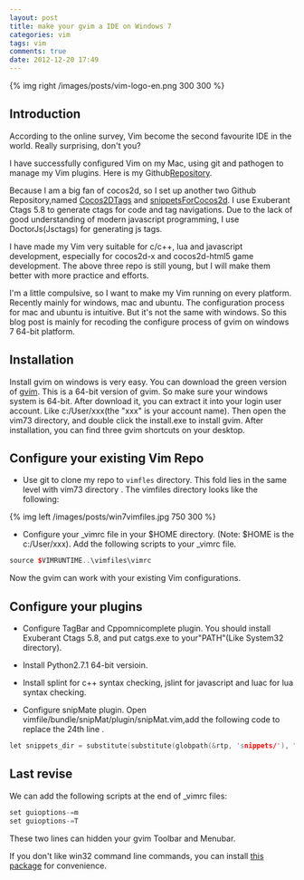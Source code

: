 ```yaml
---
layout: post
title: make your gvim a IDE on Windows 7
categories: vim
tags: vim
comments: true
date: 2012-12-20 17:49
---
```

{% img right /images/posts/vim-logo-en.png 300 300 %}

## Introduction

According to the online survey, Vim become the second favourite IDE in the world. Really surprising, don't you?

I have successfully configured Vim on my Mac, using git and pathogen to manage my Vim plugins. Here is my Github[Repository](https://github.com/andyque/dotvim).

Because I am a big fan of cocos2d, so I set up another two Github Repository,named [Cocos2DTags](https://github.com/andyque/Cocos2DTags) and [snippetsForCocos2d](https://github.com/andyque/snippetsForCocos2d). I use Exuberant Ctags 5.8 to generate ctags for code and tag navigations. Due to the lack of good understanding of modern javascript programming, I use DoctorJs(Jsctags) for generating js tags.

I have made my Vim very suitable for c/c++, lua and javascript development, especially for cocos2d-x and cocos2d-html5 game development. The above three repo is still young, but I will make them better with more practice and efforts.

I'm a little compulsive, so I want to make my Vim running on every platform. Recently mainly for windows, mac and ubuntu. The configuration process for mac and ubuntu is intuitive. But it's not the same with windows. So this blog post is mainly for recoding the configure process of gvim on windows 7 64-bit platform.
<!--more-->

## Installation

Install gvim on windows is very easy. You can download the green version of [gvim](http://code.google.com/p/vim-win3264/downloads/detail?name=vim73-x64.zip&can=2&q=). This is a 64-bit version of gvim. So make sure your windows system is 64-bit. After download it, you can extract it into  your login user account. Like c:/User/xxx(the "xxx" is your account name). Then open the vim73 directory, and double click the install.exe to install gvim. After installation, you can find three gvim shortcuts on your desktop.

## Configure your existing Vim Repo

- Use git to clone my repo to ``vimfles`` directory. This fold lies in the same level with vim73 directory . The vimfiles directory looks like the following:

{% img left /images/posts/win7vimfiles.jpg 750 300 %}


- Configure your _vimrc file in your $HOME directory. (Note: $HOME is the c:/User/xxx). Add the following scripts to your _vimrc file.

``` c++ 
source $VIMRUNTIME..\vimfiles\vimrc
```


Now the gvim can work with your existing Vim configurations.

## Configure your plugins

- Configure TagBar and Cppomnicomplete plugin. You should install Exuberant Ctags 5.8, and put catgs.exe to your"PATH"(Like System32 directory).

- Install Python2.7.1 64-bit versioin.

- Install splint for c++ syntax checking, jslint for javascript and luac for lua syntax checking.

- Configure snipMate plugin. Open vimfile/bundle/snipMat/plugin/snipMat.vim,add the following code to replace the 24th line .

``` c++ 
let snippets_dir = substitute(substitute(globpath(&rtp, 'snippets/'), "\n", ',', 'g'), 'snippets\\,', 'snippets,', 'g')

```


## Last revise

We can add the following scripts at the end of _vimrc files:

``` c++ 
set guioptions-=m
set guioptions-=T
```


These two lines can hidden your gvim Toolbar and Menubar.

If you don't like win32 command line commands, you can install [this package](http://dl.vmall.com/c0l2p58pa6) for convenience.
